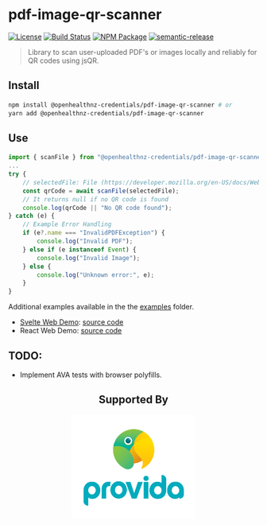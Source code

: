 # pdf-image-qr-scanner

[![License][]](LICENSE)
[![Build Status]](https://github.com/openhealthnz-credentials/pdf-image-qr-scanner/actions/workflows/ci.yml)
[![NPM Package]](https://npmjs.org/package/@openhealthnz-credentials/pdf-image-qr-scanner)
[![semantic-release]](https://github.com/semantic-release/semantic-release)

[license]: https://img.shields.io/badge/MIT-blue.svg
[build status]: https://github.com/openhealthnz-credentials/pdf-image-qr-scanner/actions/workflows/ci.yml/badge.svg
[npm package]: https://img.shields.io/npm/v/@openhealthnz-credentials/pdf-image-qr-scanner.svg
[code coverage]: https://codecov.io/gh/openhealthnz-credentials/pdf-image-qr-scanner/branch/master/graph/badge.svg
[semantic-release]: https://img.shields.io/badge/%20%20%F0%9F%93%A6%F0%9F%9A%80-semantic--release-e10079.svg

> Library to scan user-uploaded PDF's or images locally and reliably for QR codes using jsQR.

## Install

```bash
npm install @openhealthnz-credentials/pdf-image-qr-scanner # or
yarn add @openhealthnz-credentials/pdf-image-qr-scanner
```

## Use

```typescript
import { scanFile } from "@openhealthnz-credentials/pdf-image-qr-scanner";
...
try {
    // selectedFile: File (https://developer.mozilla.org/en-US/docs/Web/API/File)
    const qrCode = await scanFile(selectedFile);
    // It returns null if no QR code is found
    console.log(qrCode || "No QR code found");
} catch (e) {
    // Example Error Handling
    if (e?.name === "InvalidPDFException") {
        console.log("Invalid PDF");
    } else if (e instanceof Event) {
        console.log("Invalid Image");
    } else {
        console.log("Unknown error:", e);
    }
}

```

Additional examples available in the the [examples](./examples/) folder.
 - [Svelte Web Demo](https://pdf-image-qr-scanner.pages.dev): [source code](./examples/svelte)
 - React Web Demo: [source code](./examples/react)

## TODO:
 - Implement AVA tests with browser polyfills.

<h2 align="center">
	Supported By
</h2>
<p align="center">
	<a href="https://www.provida.nz/">
		<img width="250" src="./ProvidaKeaLogo.png"></img>
	</a>
</p>
